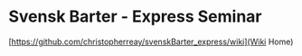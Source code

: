 # Svensk Barter - Express Seminar
[https://github.com/christopherreay/svenskBarter_express/wiki](Wiki Home)
